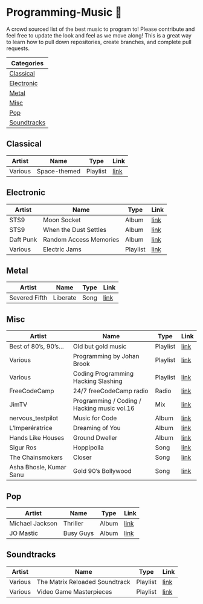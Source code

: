 # Programming-Music 🎵

A crowd sourced list of the best music to program to! Please contribute and feel free to update the look and feel as we move along! This is a great way to learn how to pull down repositories, create branches, and complete pull requests.


|Categories|
|---|
|[Classical](#classical)|
|[Electronic](#electronic)|
|[Metal](#metal)|
|[Misc](#misc)|
|[Pop](#pop)|
|[Soundtracks](#soundtracks)|


## Classical
|Artist|Name|Type|Link|
|---|---|---|---|
|Various|Space-themed|Playlist|[link](https://open.spotify.com/user/spotify/playlist/37i9dQZF1DX0i61tT0OnnK?si=SE-kbRkCSO28rk_RoqnpRQ)|

## Electronic
|Artist|Name|Type|Link|
|---|---|---|---|
|STS9|Moon Socket|Album|[link](https://open.spotify.com/album/3D0Qas7vQzxhtSQh7zHfln?si=D3dJBa4dQVOYjpO3ZaS4uA)|
|STS9|When the Dust Settles|Album|[link](https://open.spotify.com/album/03bgk8Ydn4loMe9nbqtsO6?si=pVmAf4R3QdOMqOjx-E8PmA)|
|Daft Punk|Random Access Memories|Album|[link](https://open.spotify.com/album/4m2880jivSbbyEGAKfITCa?si=Iza4KlHuRcObX3GOzriOGQ)|
|Various|Electric Jams|Playlist|[link](https://open.spotify.com/user/22slh5nu2nlc3g4skclpnshbq/playlist/0RmGBg8pmcILnfN4wZUKo3?si=GjUt4_LgR6eKHZ2RVP_Yrg)|

## Metal
|Artist|Name|Type|Link|
|---|---|---|---|
|Severed Fifth|Liberate|Song|[link](https://www.jonobacon.com/creative/)|

## Misc
|Artist|Name|Type|Link|
|---|---|---|---|
|Best of 80’s, 90’s…|Old but gold music|Playlist|[link](https://open.spotify.com/user/12137021001/playlist/21BtvJNHCJJARHFq8VROUM?si=flohX8QSR3eDW-Bnr9wl6w)|
|Various|Programming by Johan Brook|Playlist|[link](https://open.spotify.com/user/johanbrook/playlist/2mtlhuFVOFMn6Ho3JmrLc2?si=lJw_nZ12SZejXvGd6TGR1A)|
|Various|Coding Programming Hacking Slashing|Playlist|[link](https://open.spotify.com/user/125937873/playlist/5SgJR30RfzR5hO21TsQhBp?si=GB40wZygTZCRQM4FbTR4Yg)|
|FreeCodeCamp|24/7 freeCodeCamp radio|Radio|[link](https://www.youtube.com/watch?v=eBHDKfPaJ5A)|
|JimTV|Programming / Coding / Hacking music vol.16|Mix|[link](https://www.youtube.com/watch?v=2YAvi08xFzQ)|
|nervous_testpilot|Music for Code|Album|[link](https://open.spotify.com/album/2531uYRqVTpFKJXO0EdVa8?si=bIEyIzugThSDCFtO123wTQ)|
|L’Imperératrice|Dreaming of You|Album|[link](https://open.spotify.com/album/31Hed4B6RrQiQ6mevUyQnX?si=EHNCO6R2SYapgREcQClOag)|
|Hands Like Houses|Ground Dweller|Album|[link](https://open.spotify.com/album/0Jx0uUf0KWCYIMiKkXvHJB)|
|Sigur Ros|Hoppipolla|Song|[link](https://open.spotify.com/track/6eTGxxQxiTFE6LfZHC33Wm)|
|The Chainsmokers|Closer|Song|[link](https://www.youtube.com/watch?v=PT2_F-1esPk)|
|Asha Bhosle, Kumar Sanu|Gold 90’s Bollywood|Song|[link](https://www.saavn.com/lyrics/Chehra-Kya-Dekhte-Ho-Lyrics/HDdbezNmZmY)|

## Pop
|Artist|Name|Type|Link|
|---|---|---|---|
|Michael Jackson|Thriller|Album|[link](https://open.spotify.com/album/2ANVost0y2y52ema1E9xAZ)|
|JO Mastic|Busy Guys|Album|[link](https://open.spotify.com/album/0PfolHyCFVkFge1NYwDLFq)|


## Soundtracks
|Artist|Name|Type|Link|
|---|---|---|---|
|Various|The Matrix Reloaded Soundtrack|Playlist|[link](https://open.spotify.com/user/1282969698/playlist/710Kp9DeACbyaNxKbXM2Iq?si=H3nGDqcAQh-uupbruyFEBA)|
|Various|Video Game Masterpieces|Playlist|[link](https://open.spotify.com/user/wizzler/playlist/3FJd21jWvCjGCLx7eKrext?si=hGJiVv4-TKuCb1LBn1qThg)|
